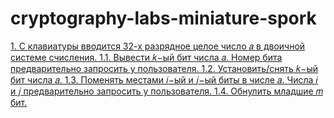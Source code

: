 # cryptography-labs-miniature-spork
[1. С клавиатуры вводится 32-х разрядное целое число 𝑎 в двоичной системе счисления. 1.1. Вывести 𝑘−ый бит числа 𝑎. Номер бита предварительно запросить у пользователя. 1.2. Установить/снять 𝑘−ый бит числа 𝑎. 1.3. Поменять местами 𝑖−ый и 𝑗−ый биты в числе 𝑎. Числа 𝑖 и 𝑗 предварительно запросить у пользователя. 1.4. Обнулить младшие 𝑚 бит.](/src/First.scala)
